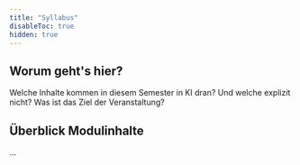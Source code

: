 ```yaml
---
title: "Syllabus"
disableToc: true
hidden: true
---
```


## Worum geht's hier?

Welche Inhalte kommen in diesem Semester in KI dran? Und welche explizit nicht? Was ist das Ziel der Veranstaltung?

## Überblick Modulinhalte

...
